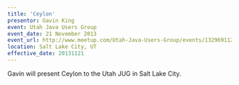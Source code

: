 ```yaml
---
title: 'Ceylon'
presentor: Gavin King
event: Utah Java Users Group
event_date: 21 November 2013
event_url: http://www.meetup.com/Utah-Java-Users-Group/events/132969112/
location: Salt Lake City, UT
effective_date: 20131121
---
```

Gavin will present Ceylon to the Utah JUG in Salt Lake City.